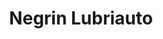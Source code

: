 ---
title: "Negrin Lubriauto"
url: /san-francisco-de-macoris/negrin-lubriauto/
shop: reparación de automóviles
---